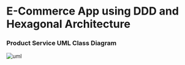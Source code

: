 # E-Commerce App using DDD and Hexagonal Architecture



### Product Service UML Class Diagram

![uml](https://github.com/itoudis/alex/assets/44270554/8fddc7c4-f434-4596-b4ff-fad143b4bc08)
